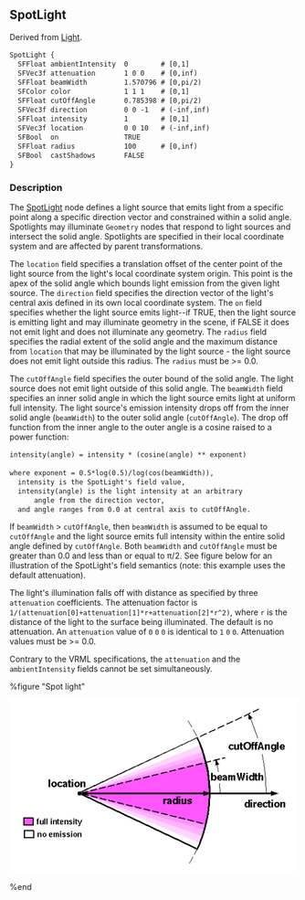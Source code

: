 ## SpotLight

Derived from [Light](light.md).

```
SpotLight {
  SFFloat ambientIntensity  0        # [0,1]
  SFVec3f attenuation       1 0 0    # [0,inf)
  SFFloat beamWidth         1.570796 # [0,pi/2)
  SFColor color             1 1 1    # [0,1]
  SFFloat cutOffAngle       0.785398 # [0,pi/2)
  SFVec3f direction         0 0 -1   # (-inf,inf)
  SFFloat intensity         1        # [0,1]
  SFVec3f location          0 0 10   # (-inf,inf)
  SFBool  on                TRUE
  SFFloat radius            100      # [0,inf)
  SFBool  castShadows       FALSE
}
```

### Description

The [SpotLight](#spotlight) node defines a light source that emits light from a
specific point along a specific direction vector and constrained within a solid
angle. Spotlights may illuminate `Geometry` nodes that respond to light sources
and intersect the solid angle. Spotlights are specified in their local
coordinate system and are affected by parent transformations.

The `location` field specifies a translation offset of the center point of the
light source from the light's local coordinate system origin. This point is the
apex of the solid angle which bounds light emission from the given light source.
The `direction` field specifies the direction vector of the light's central axis
defined in its own local coordinate system. The `on` field specifies whether the
light source emits light--if TRUE, then the light source is emitting light and
may illuminate geometry in the scene, if FALSE it does not emit light and does
not illuminate any geometry. The `radius` field specifies the radial extent of
the solid angle and the maximum distance from `location` that may be illuminated
by the light source - the light source does not emit light outside this radius.
The `radius` must be >= 0.0.

The `cutOffAngle` field specifies the outer bound of the solid angle. The light
source does not emit light outside of this solid angle. The `beamWidth` field
specifies an inner solid angle in which the light source emits light at uniform
full intensity. The light source's emission intensity drops off from the inner
solid angle (`beamWidth`) to the outer solid angle (`cutOffAngle`). The drop off
function from the inner angle to the outer angle is a cosine raised to a power
function:

```
intensity(angle) = intensity * (cosine(angle) ** exponent)

where exponent = 0.5*log(0.5)/log(cos(beamWidth)),
  intensity is the SpotLight's field value,
  intensity(angle) is the light intensity at an arbitrary
      angle from the direction vector,
  and angle ranges from 0.0 at central axis to cutOffAngle.
```

If `beamWidth` > `cutOffAngle`, then `beamWidth` is assumed to be equal to
`cutOffAngle` and the light source emits full intensity within the entire solid
angle defined by `cutOffAngle`. Both `beamWidth` and `cutOffAngle` must be
greater than 0.0 and less than or equal to π/2. See figure below for an
illustration of the SpotLight's field semantics (note: this example uses the
default attenuation).

The light's illumination falls off with distance as specified by three
`attenuation` coefficients. The attenuation factor is
`1/(attenuation[0]+attenuation[1]*r+attenuation[2]*r^2)`, where `r` is the
distance of the light to the surface being illuminated. The default is no
attenuation. An `attenuation` value of `0` `0` `0` is identical to `1` `0` `0`.
Attenuation values must be >= 0.0.

Contrary to the VRML specifications, the `attenuation` and the
`ambientIntensity` fields cannot be set simultaneously.

%figure "Spot light"

![spot_light.png](images/spot_light.png)

%end
